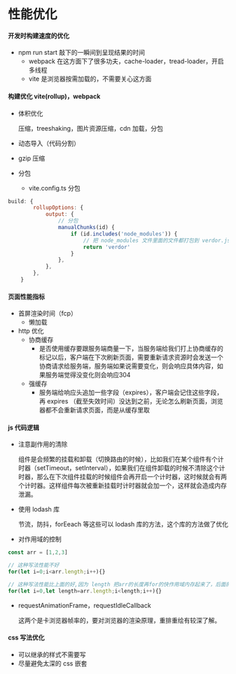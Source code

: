 # 性能优化

#### 开发时构建速度的优化

- npm run start 敲下的一瞬间到呈现结果的时间
  - webpack 在这方面下了很多功夫，cache-loader，tread-loader，开启多线程
  - vite 是浏览器按需加载的，不需要关心这方面



#### 构建优化 vite(rollup)，webpack

- 体积优化

  压缩，treeshaking，图片资源压缩，cdn 加载，分包

- 动态导入（代码分割）

- gzip 压缩

- 分包

  - vite.config.ts 分包

```js
build: {
        rollupOptions: {
            output: {
                // 分包
                manualChunks(id) {
                    if (id.includes('node_modules')) {
                        // 把 node_modules 文件里面的文件都打包到 verdor.js 中
                        return 'verdor'
                    }
                },
            },
        },
	}
```



#### 页面性能指标

- 首屏渲染时间（fcp）
  - 懒加载
- http 优化
  - 协商缓存
    - 是否使用缓存要跟服务端商量一下，当服务端给我们打上协商缓存的标记以后，客户端在下次刷新页面，需要重新请求资源时会发送一个协商请求给服务端，服务端如果说需要变化，则会响应具体内容，如果服务端觉得没变化则会响应304
  - 强缓存
    - 服务端给响应头追加一些字段（expires），客户端会记住这些字段，再 expires （截至失效时间）没达到之前，无论怎么刷新页面，浏览器都不会重新请求页面，而是从缓存里取

#### js 代码逻辑

- 注意副作用的清除

  组件是会频繁的挂载和卸载（切换路由的时候），比如我们在某个组件有个计时器（setTimeout，setInterval），如果我们在组件卸载的时候不清除这个计时器，那么在下次组件挂载的时候组件会再开启一个计时器，这时候就会有两个计时器。这样组件每次被重新挂载时计时器就会加一个，这样就会造成内存泄漏。

- 使用 lodash 库

  节流，防抖，forEeach 等这些可以 lodash 库的方法，这个库的方法做了优化

- 对作用域的控制

```js
const arr = [1,2,3]

// 这种写法性能不好
for(let i=0;i<arr.length;i++){}

// 这种写法性能比上面的好,因为 length 把arr的长度再for的快作用域内存起来了，后面的循环就不需要每次取 arr.length 的长度了
for(let i=0,let length=arr.length;i<length;i++){}
```

- requestAnimationFrame，requestIdleCallback

  这两个是卡浏览器帧率的，要对浏览器的渲染原理，重排重绘有较深了解。

#### css 写法优化

- 可以继承的样式不需要写
- 尽量避免太深的 css 嵌套

